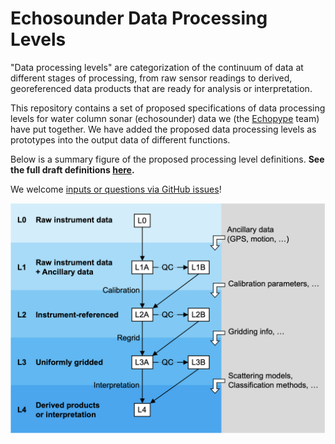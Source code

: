 # Echosounder Data Processing Levels

"Data processing levels" are categorization of the continuum of data at different stages of processing, from raw sensor readings to derived, georeferenced data products that are ready for analysis or interpretation.

This repository contains a set of proposed specifications of data processing levels for water column sonar (echosounder) data we (the [Echopype](https://echopype.readthedocs.io) team) have put together. We have added the proposed data processing levels as prototypes into the output data of different functions.

Below is a summary figure of the proposed processing level definitions. **See the full draft definitions [here](http://echolevels.readthedocs.io/).**

We welcome [inputs or questions via GitHub issues](https://github.com/OSOceanAcoustics/echolevels/issues/new)!

![](./docs/source/images/echolevels.png)